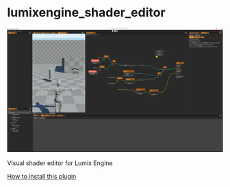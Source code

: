 # lumixengine_shader_editor

![Screenshot](screenshot.png)

Visual shader editor for Lumix Engine

[How to install this plugin](https://github.com/nem0/LumixEngine/wiki/available-plugins)

